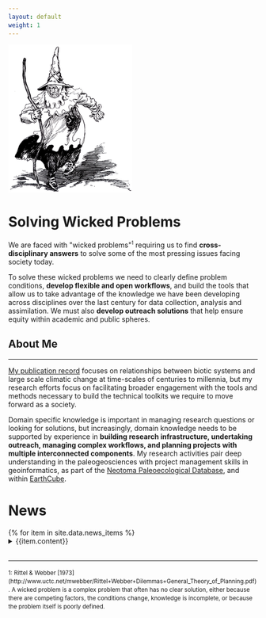 ```yaml
---
layout: default
weight: 1
---
```


<img src="images/Wicked_East.png" class = "floatleft" title="The Wicked Witch of the East as pictured in The Tin Woodman of Oz by L. Frank Baum.">

<h1>Solving Wicked Problems</h1>

We are faced with "wicked problems"<sup><small>1</small></sup> requiring us to find <strong>cross-disciplinary answers</strong> to solve some of the most pressing issues facing society today.

To solve these wicked problems we need to clearly define problem conditions, <strong>develop flexible and open workflows</strong>, and build the tools that allow us to take advantage of the knowledge we have been developing across disciplines over the last century for data collection, analysis and assimilation.  We must also  <strong>develop outreach solutions</strong> that help ensure equity within academic and public spheres.

<h2>About Me</h2><hr>

[My publication record](http://simongoring.github.io/publications.html) focuses on relationships between biotic systems and large scale climatic change at time-scales of centuries to millennia, but my research efforts focus on facilitating broader engagement with the tools and methods necessary to build the technical toolkits we require to move forward as a society.

Domain specific knowledge is important in managing research questions or looking for solutions, but increasingly, domain knowledge needs to be supported by experience in <strong>building research infrastructure, undertaking outreach, managing complex workflows, and planning projects with multiple interconnected components</strong>.  My research activities pair deep understanding in the paleogeosciences with project management skills in geoinformatics, as part of the [Neotoma Paleoecological Database](http://neotomadb.org), and within [EarthCube](http://earthcube.org).

<div class="news">
	<h1>News</h1>
	<div class="newsinner">
		{% for item in site.data.news_items %}
		<details>
		<summary>{{item.content}}</summary>

		{% if item.class == "publication" %}
		<p class="hangingindent" style="padding-left:20px;font-size:0.9em;padding-top:4px">{{item.element}} [<a href="{{item.link}}">link</a>]</p>
		{% endif %}
		{% if item.class == "news" %}
		[<a href="{{item.link}}">link</a>]
		{% endif %}
		</details>
		{% endfor %}
	</div>
</div>
<br>
<hr>
<small>1: Rittel & Webber [1973](http://www.uctc.net/mwebber/Rittel+Webber+Dilemmas+General_Theory_of_Planning.pdf).  A wicked problem is a complex problem that often has no clear solution, either because there are competing factors, the conditions change, knowledge is incomplete, or because the problem itself is poorly defined.</small>
